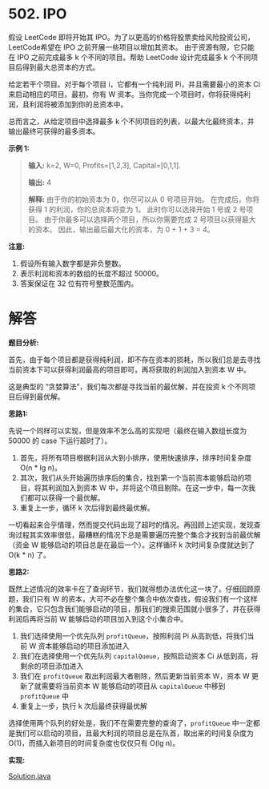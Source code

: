 # 502. IPO

假设 LeetCode 即将开始其 IPO。为了以更高的价格将股票卖给风险投资公司，LeetCode希望在 IPO 之前开展一些项目以增加其资本。 由于资源有限，它只能在 IPO 之前完成最多 k 个不同的项目。帮助 LeetCode 设计完成最多 k 个不同项目后得到最大总资本的方式。

给定若干个项目。对于每个项目 i，它都有一个纯利润 Pi，并且需要最小的资本 Ci 来启动相应的项目。最初，你有 W 资本。当你完成一个项目时，你将获得纯利润，且利润将被添加到你的总资本中。

总而言之，从给定项目中选择最多 k 个不同项目的列表，以最大化最终资本，并输出最终可获得的最多资本。

**示例 1:**

>**输入:** k=2, W=0, Profits=[1,2,3], Capital=[0,1,1].
>
>**输出:** 4
>
>**解释:**
由于你的初始资本为 0，你尽可以从 0 号项目开始。
在完成后，你将获得 1 的利润，你的总资本将变为 1。
此时你可以选择开始 1 号或 2 号项目。
由于你最多可以选择两个项目，所以你需要完成 2 号项目以获得最大的资本。
因此，输出最后最大化的资本，为 0 + 1 + 3 = 4。
>

**注意:**
1. 假设所有输入数字都是非负整数。
2. 表示利润和资本的数组的长度不超过 50000。
3. 答案保证在 32 位有符号整数范围内。


# 解答

**题目分析:**

首先，由于每个项目都是获得纯利润，即不存在资本的损耗，所以我们总是去寻找当前资本下可以获得利润最高的项目即可，再将获取的利润加入到资本 W 中。

这是典型的 “贪婪算法”，我们每次都是寻找当前的最优解，并在投资 k 个不同项目后得到最优解。

**思路1:**

先说一个同样可以实现，但是效率不怎么高的实现吧（最终在输入数组长度为 50000 的 case 下运行超时了）。

1. 首先，将所有项目根据利润从大到小排序，使用快速排序，排序时间复杂度 O(n * lg n)。
2. 其次，我们从头开始遍历排序后的集合，找到第一个当前资本能够启动的项目，将其利润加入到资本 W 中，并将这个项目剔除。在这一步中，每一次我们都可以获得一个最优解。
3. 重复上一步，循环 k 次后得到最终最优解。

一切看起来合乎情理，然而提交代码出现了超时的情况。再回顾上述实现，发现查询过程其实效率很低，最糟糕的情况下总是需要遍历完整个集合才找到当前最优解（资金 W 能够启动的项目总是在最后一个）。这样循环 k 次时间复杂度就达到了 O(k * n) 了。

**思路2:**

既然上述情况的效率卡在了查询环节，我们就得想办法优化这一块了。仔细回顾原题，我们只有 W 的资本，大可不必在整个集合中依次查找，假设我们有一个这样的集合，它只包含我们能够启动的项目，那我们的搜索范围就小很多了，并在获得利润后再将当前 W 能够启动的项目加入到这个小集合中。

1. 我们选择使用一个优先队列 `profitQueue`，按照利润 Pi 从高到低，将我们当前 W 资本能够启动的项目添加进入
2. 我们在选择使用一个优先队列 `capitalQueue`，按照启动资本 Ci 从低到高，将剩余的项目添加进入
3. 我们在 `profitQueue` 取出利润最大者剔除，然后更新当前资本 W，资本 W 更新了就需要将当前资本 W 能够启动的项目从 `capitalQueue` 中移到 `profitQueue` 中
4. 重复上一步，执行 k 次后最终获得最优解

选择使用两个队列的好处是，我们不在需要完整的查询了，`profitQueue` 中一定都是我们可以启动的项目，且最大利润的项目总是在队首，取出来的时间复杂度为 O(1)，而插入新项目的时间复杂度也仅仅只有 O(lg n)。

**实现:**

[Solution.java](https://github.com/afei-cn/LeetCode/blob/master/502.%20IPO/src/Solution.java)